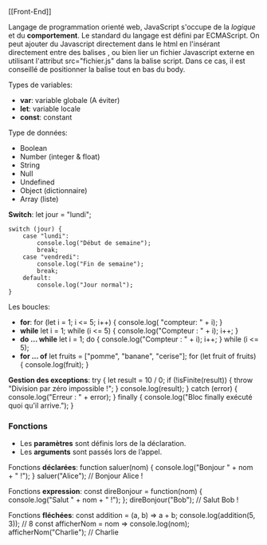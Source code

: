 [[Front-End]]

Langage de programmation orienté web, JavaScript s'occupe de la *logique* et du **comportement**. Le standard du  langage est défini par ECMAScript.
On peut ajouter du Javascript directement dans le html en l'insérant directement entre des balises <script></script>, ou bien lier un fichier Javascript externe en utilisant l'attribut src="fichier.js" dans la balise script. Dans ce cas, il est conseillé de positionner la balise tout en bas du body.

Types de variables:
- **var**: variable globale (A éviter)
- **let**: variable locale
- **const**: constant

Type de données:
- Boolean
- Number (integer & float)
- String
- Null
- Undefined
- Object (dictionnaire) 
- Array (liste)

**Switch**:
	let jour = "lundi";

	switch (jour) {
	    case "lundi":
	        console.log("Début de semaine");
	        break;
	    case "vendredi":
	        console.log("Fin de semaine");
	        break;
	    default:
	        console.log("Jour normal");
	}

Les boucles:
- **for**:
	for (let i = 1; i <= 5; i++) {
	 console.log( "compteur: " + i);
	}
- **while**
	let i = 1;
	while (i <= 5) {
	    console.log("Compteur : " + i);
	    i++;
	}
- **do ... while** 
	let i = 1;
	do {
     console.log("Compteur : " + i);
     i++;
	} while (i <= 5);
- **for ... of**
	let fruits = ["pomme", "banane", "cerise"];
	for (let fruit of fruits) {
	    console.log(fruit);
	}

**Gestion des exceptions**:
	try {
	    let result = 10 / 0;
	    if (!isFinite(result)) {
	        throw "Division par zéro impossible !";
	    }
	    console.log(result);
	} catch (error) {
	    console.log("Erreur : " + error);
	} finally {
	    console.log("Bloc finally exécuté quoi qu'il arrive.");
	}


### Fonctions

- Les **paramètres** sont définis lors de la déclaration.
- Les **arguments** sont passés lors de l’appel.

Fonctions **déclarées**:
	function saluer(nom) {
    console.log("Bonjour " + nom + " !");
	}
	saluer("Alice"); // Bonjour Alice !

Fonctions **expression**:
	const direBonjour = function(nom) {
    console.log("Salut " + nom + " !");
	};
	direBonjour("Bob"); // Salut Bob !

Fonctions **fléchées**:
	const addition = (a, b) => a + b;
	console.log(addition(5, 3)); // 8
	const afficherNom = nom => console.log(nom);
	afficherNom("Charlie"); // Charlie
